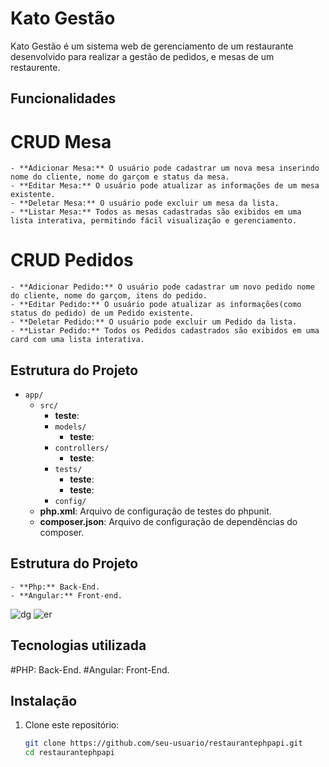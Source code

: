 # Kato Gestão

Kato Gestão é um sistema web de gerenciamento de um restaurante desenvolvido para realizar a gestão de pedidos, e mesas de um restaurente.

## Funcionalidades

  # CRUD Mesa
    - **Adicionar Mesa:** O usuário pode cadastrar um nova mesa inserindo nome do cliente, nome do garçom e status da mesa.
    - **Editar Mesa:** O usuário pode atualizar as informações de um mesa existente.
    - **Deletar Mesa:** O usuário pode excluir um mesa da lista.
    - **Listar Mesa:** Todos as mesas cadastradas são exibidos em uma lista interativa, permitindo fácil visualização e gerenciamento.
  # CRUD Pedidos
    - **Adicionar Pedido:** O usuário pode cadastrar um novo pedido nome do cliente, nome do garçom, itens do pedido.
    - **Editar Pedido:** O usuário pode atualizar as informações(como status do pedido) de um Pedido existente.
    - **Deletar Pedido:** O usuário pode excluir um Pedido da lista.
    - **Listar Pedido:** Todos os Pedidos cadastrados são exibidos em uma card com uma lista interativa.

## Estrutura do Projeto

- `app/`
  - `src/`
      - **teste**: 
    - `models/`
      - **teste**: 
    - `controllers/`
      - **teste**: 
    - `tests/`
      - **teste**: 
      - **teste**:
    - `config/`
  - **php.xml**: Arquivo de configuração de testes do phpunit.
  - **composer.json**: Arquivo de configuração de dependências do composer.
 
## Estrutura do Projeto
    - **Php:** Back-End.
    - **Angular:** Front-end.

![dg](https://github.com/user-attachments/assets/d647da3b-5732-481f-b456-02622fa41bec)
![er](https://github.com/user-attachments/assets/7a58b1d9-a18d-4cf1-9571-c79a21750737)

## Tecnologias utilizada
  #PHP: Back-End.
  #Angular: Front-End.

## Instalação

1. Clone este repositório:
   ```bash
   git clone https://github.com/seu-usuario/restaurantephpapi.git
   cd restaurantephpapi
